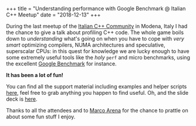 +++
title = "Understanding performance with Google Benchmark @ Italian C++ Meetup"
date = "2018-12-13"
+++

During the last meetup of the [Italian C++ Community](https://twitter.com/italiancpp) in
Modena, Italy I had the chance to give a talk about profiling C++ code. The whole game 
boils down to *understanding* what's going on when you have to cope with *very smart* 
optimizing compilers, NUMA architectures and speculative, superscalar CPUs: in this quest
for knowledge we are lucky enough to have some extremely useful tools like the *holy*
`perf` and micro benchmarks, using the excellent
[Google Benchmark](https://github.com/google/benchmark) for instance.

<!--more-->

**It has been a lot of fun!**

You can find all the support material including examples and helper scripts
[here](https://github.com/nazavode/meetupcpp-dec-2018), feel free to grab anything
you happen to find useful. Oh, and the slide deck is
[here](https://nazavode.github.io/meetupcpp-dec-2018/).

Thanks to all the attendees and to [Marco Arena](https://twitter.com/ilpropheta)
for the chance to prattle on about some fun stuff I enjoy.
